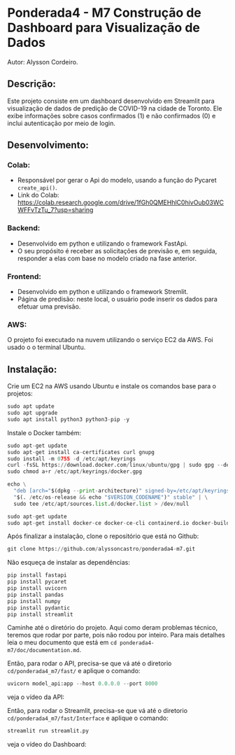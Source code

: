 # Ponderada4 - M7 Construção de Dashboard para Visualização de Dados

Autor: Alysson Cordeiro.

## Descrição: 
Este projeto consiste em um dashboard desenvolvido em Streamlit para visualização de dados de predição de COVID-19 na cidade de Toronto. Ele exibe informações sobre casos confirmados (1) e não confirmados (0) e inclui autenticação por meio de login.

## Desenvolvimento:

### Colab:
- Responsável por gerar o Api do modelo, usando a função do Pycaret ``create_api()``.
- Link do Colab: https://colab.research.google.com/drive/1fGh0QMEHhlC0hivOub03WCWFFvTzTu_7?usp=sharing

### Backend:
- Desenvolvido em python e utilizando o framework FastApi.
- O seu propósito é receber as solicitações de previsão e, em seguida, responder a elas com base no modelo criado na fase anterior.

### Frontend:

- Desenvolvido em python e utilizando o framework Stremlit.
- Página de predisão: neste local, o usuário pode inserir os dados para efetuar uma previsão.

### AWS:

O projeto foi executado na nuvem utilizando o serviço EC2 da AWS. Foi usado o o terminal Ubuntu.

## Instalação:

Crie um EC2 na AWS usando Ubuntu e instale os comandos base para o projetos:

```python
sudo apt update
sudo apt upgrade
sudo apt install python3 python3-pip -y
```

Instale o Docker também:

```python
sudo apt-get update
sudo apt-get install ca-certificates curl gnupg
sudo install -m 0755 -d /etc/apt/keyrings
curl -fsSL https://download.docker.com/linux/ubuntu/gpg | sudo gpg --dearmor -o /etc/apt/keyrings/docker.gpg
sudo chmod a+r /etc/apt/keyrings/docker.gpg
```

```python
echo \
  "deb [arch="$(dpkg --print-architecture)" signed-by=/etc/apt/keyrings/docker.gpg] https://download.docker.com/linux/ubuntu \
  "$(. /etc/os-release && echo "$VERSION_CODENAME")" stable" | \
  sudo tee /etc/apt/sources.list.d/docker.list > /dev/null

sudo apt-get update
sudo apt-get install docker-ce docker-ce-cli containerd.io docker-buildx-plugin docker-compose-plugin

```

Após finalizar a instalação, clone o repositório que está no Github:

```python
git clone https://github.com/alyssoncastro/ponderada4-m7.git
```

Não esqueça de  instalar as dependências:

```python
pip install fastapi
pip install pycaret
pip install uvicorn
pip install pandas
pip install numpy
pip install pydantic
pip install streamlit
```

Caminhe até o diretório do projeto. Aqui como deram problemas técnico, teremos que rodar por parte, pois não rodou por inteiro. Para mais detalhes leia o meu documento que está em ``cd ponderada4-m7/doc/documentation.md``.

Então, para rodar o API, precisa-se que vá até o diretorio ``cd/ponderada4_m7/fast/`` e aplique o comando:

```python
uvicorn model_api:app --host 0.0.0.0 --port 8000
```
veja o vídeo da API: 

Então, para rodar o Streamlit, precisa-se que vá até o diretorio ``cd/ponderada4_m7/fast/Interface`` e aplique o comando:

```python
streamlit run streamlit.py
```

veja o vídeo do Dashboard:
 
